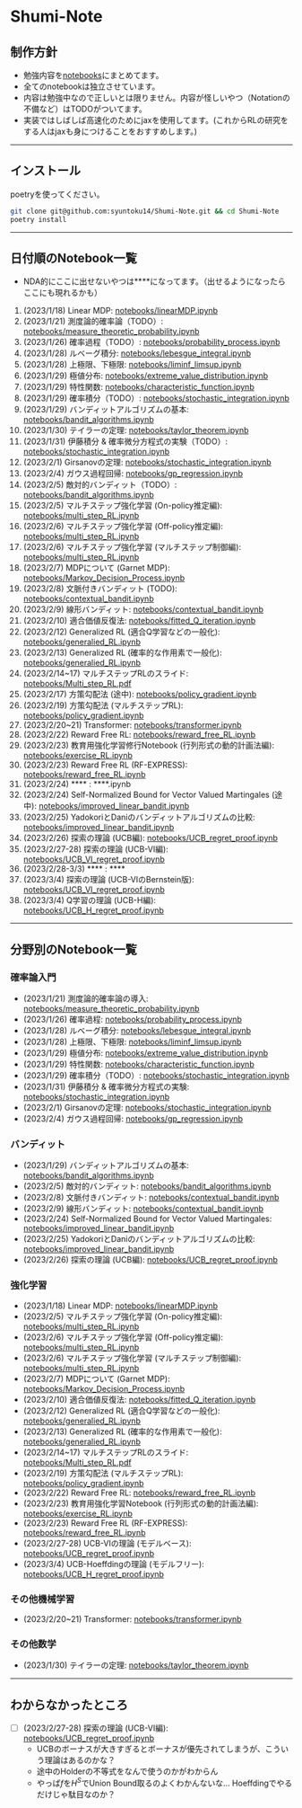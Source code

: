 # Shumi-Note

## 制作方針

* 勉強内容を[notebooks](notebooks/)にまとめてます。
* 全てのnotebookは独立させています。
* 内容は勉強中なので正しいとは限りません。内容が怪しいやつ（Notationの不備など）はTODOがついてます。
* 実装ではしばしば高速化のためにjaxを使用してます。(これからRLの研究をする人はjaxも身につけることをおすすめします。)

---

## インストール

poetryを使ってください。

```bash
git clone git@github.com:syuntoku14/Shumi-Note.git && cd Shumi-Note
poetry install
```
---

## 日付順のNotebook一覧

* NDA的にここに出せないやつは****になってます。（出せるようになったらここにも現れるかも）

1. (2023/1/18) Linear MDP: [notebooks/linearMDP.ipynb](notebooks/linearMDP.ipynb)
2. (2023/1/21) 測度論的確率論（TODO）: [notebooks/measure_theoretic_probability.ipynb](notebooks/measure_theoretic_probability.ipynb)
3. (2023/1/26) 確率過程（TODO）: [notebooks/probability_process.ipynb](notebooks/probability_process.ipynb)
4. (2023/1/28) ルベーグ積分: [notebooks/lebesgue_integral.ipynb](notebooks/lebesgue_integral.ipynb)
5. (2023/1/28) 上極限、下極限: [notebooks/liminf_limsup.ipynb](notebooks/liminf_limsup.ipynb)
6. (2023/1/29) 極値分布: [notebooks/extreme_value_distribution.ipynb](notebooks/extreme_value_distribution.ipynb)
7. (2023/1/29) 特性関数: [notebooks/characteristic_function.ipynb](notebooks/characteristic_function.ipynb)
8. (2023/1/29) 確率積分（TODO）: [notebooks/stochastic_integration.ipynb](notebooks/stochastic_integration.ipynb)
9. (2023/1/29) バンディットアルゴリズムの基本: [notebooks/bandit_algorithms.ipynb](notebooks/bandit_algorithms.ipynb)
10. (2023/1/30) テイラーの定理: [notebooks/taylor_theorem.ipynb](notebooks/taylor_theorem.ipynb)
11. (2023/1/31) 伊藤積分 & 確率微分方程式の実験（TODO）: [notebooks/stochastic_integration.ipynb](notebooks/stochastic_integration.ipynb)
12. (2023/2/1) Girsanovの定理: [notebooks/stochastic_integration.ipynb](notebooks/stochastic_integration.ipynb)
13. (2023/2/4) ガウス過程回帰: [notebooks/gp_regression.ipynb](notebooks/gp_regression.ipynb)
14. (2023/2/5) 敵対的バンディット（TODO）: [notebooks/bandit_algorithms.ipynb](notebooks/bandit_algorithms.ipynb)
15. (2023/2/5) マルチステップ強化学習 (On-policy推定編): [notebooks/multi_step_RL.ipynb](notebooks/multi_step_RL.ipynb)
16. (2023/2/6) マルチステップ強化学習 (Off-policy推定編): [notebooks/multi_step_RL.ipynb](notebooks/multi_step_RL.ipynb)
17. (2023/2/6) マルチステップ強化学習 (マルチステップ制御編): [notebooks/multi_step_RL.ipynb](notebooks/multi_step_RL.ipynb)
18. (2023/2/7) MDPについて (Garnet MDP): [notebooks/Markov_Decision_Process.ipynb](notebooks/Markov_Decision_Process.ipynb)
19. (2023/2/8) 文脈付きバンディット (TODO): [notebooks/contextual_bandit.ipynb](notebooks/contextual_bandit.ipynb)
21. (2023/2/9) 線形バンディット: [notebooks/contextual_bandit.ipynb](notebooks/contextual_bandit.ipynb)
22. (2023/2/10) 適合価値反復法: [notebooks/fitted_Q_iteration.ipynb](notebooks/fitted_Q_iteration.ipynb)
23. (2023/2/12) Generalized RL (適合Q学習などの一般化): [notebooks/generalied_RL.ipynb](notebooks/generalized_RL.ipynb)
24. (2023/2/13) Generalized RL (確率的な作用素で一般化): [notebooks/generalied_RL.ipynb](notebooks/generalized_RL.ipynb)
25. (2023/2/14~17) マルチステップRLのスライド: [notebooks/Multi_step_RL.pdf](notebooks/Multi_step_RL.pdf)
26. (2023/2/17) 方策勾配法 (途中): [notebooks/policy_gradient.ipynb](notebooks/policy_gradient.ipynb)
27. (2023/2/19) 方策勾配法 (マルチステップRL): [notebooks/policy_gradient.ipynb](notebooks/policy_gradient.ipynb)
28. (2023/2/20~21) Transformer: [notebooks/transformer.ipynb](notebooks/transformer.ipynb)
29. (2023/2/22) Reward Free RL: [notebooks/reward_free_RL.ipynb](notebooks/reward_free_RL.ipynb)
30. (2023/2/23) 教育用強化学習修行Notebook (行列形式の動的計画法編): [notebooks/exercise_RL.ipynb](notebooks/exercise_RL.ipynb)
31. (2023/2/23) Reward Free RL (RF-EXPRESS): [notebooks/reward_free_RL.ipynb](notebooks/reward_free_RL.ipynb)
32. (2023/2/24) **** : ****.ipynb
33. (2023/2/24) Self-Normalized Bound for Vector Valued Martingales (途中): [notebooks/improved_linear_bandit.ipynb](notebooks/improved_linear_bandit.ipynb) 
34. (2023/2/25) YadokoriとDaniのバンディットアルゴリズムの比較: [notebooks/improved_linear_bandit.ipynb](notebooks/improved_linear_bandit.ipynb) 
35. (2023/2/26) 探索の理論 (UCB編): [notebooks/UCB_regret_proof.ipynb](notebooks/UCB_regret_proof.ipynb) 
36. (2023/2/27-28) 探索の理論 (UCB-VI編): [notebooks/UCB_VI_regret_proof.ipynb](notebooks/UCB_VI_regret_proof.ipynb) 
37. (2023/2/28-3/3) **** : ****
38. (2023/3/4) 探索の理論 (UCB-VIのBernstein版): [notebooks/UCB_VI_regret_proof.ipynb](notebooks/UCB_VI_regret_proof.ipynb) 
39. (2023/3/4) Q学習の理論 (UCB-H編): [notebooks/UCB_H_regret_proof.ipynb](notebooks/UCB_H_regret_proof.ipynb) 
<!-- 39. (2023/3/4) Task-agnostic探索の理論: [notebooks/task_agnostic_exploration.ipynb](notebooks/task_agnostic_exploration.ipynb)  -->
<!-- 37. (2023/2/28) ロバストMDP: [notebooks/UCB_regret_proof.ipynb](notebooks/robust_MDP.ipynb)  -->
<!-- 35. (2023/2/25) マルチタスクバンディット: [notebooks/improved_linear_bandit.ipynb](notebooks/improved_linear_bandit.ipynb)  -->

---

## 分野別のNotebook一覧

### 確率論入門

* (2023/1/21) 測度論的確率論の導入: [notebooks/measure_theoretic_probability.ipynb](notebooks/measure_theoretic_probability.ipynb)
* (2023/1/26) 確率過程: [notebooks/probability_process.ipynb](notebooks/probability_process.ipynb)
* (2023/1/28) ルベーグ積分: [notebooks/lebesgue_integral.ipynb](notebooks/lebesgue_integral.ipynb)
* (2023/1/28) 上極限、下極限: [notebooks/liminf_limsup.ipynb](notebooks/liminf_limsup.ipynb)
* (2023/1/29) 極値分布: [notebooks/extreme_value_distribution.ipynb](notebooks/extreme_value_distribution.ipynb)
* (2023/1/29) 特性関数: [notebooks/characteristic_function.ipynb](notebooks/characteristic_function.ipynb)
* (2023/1/29) 確率積分（TODO）: [notebooks/stochastic_integration.ipynb](notebooks/stochastic_integration.ipynb)
* (2023/1/31) 伊藤積分 & 確率微分方程式の実験: [notebooks/stochastic_integration.ipynb](notebooks/stochastic_integration.ipynb)
* (2023/2/1) Girsanovの定理: [notebooks/stochastic_integration.ipynb](notebooks/stochastic_integration.ipynb)
* (2023/2/4) ガウス過程回帰: [notebooks/gp_regression.ipynb](notebooks/gp_regression.ipynb)

### バンディット

* (2023/1/29) バンディットアルゴリズムの基本: [notebooks/bandit_algorithms.ipynb](notebooks/bandit_algorithms.ipynb)
* (2023/2/5) 敵対的バンディット: [notebooks/bandit_algorithms.ipynb](notebooks/bandit_algorithms.ipynb)
* (2023/2/8) 文脈付きバンディット: [notebooks/contextual_bandit.ipynb](notebooks/contextual_bandit.ipynb)
* (2023/2/9) 線形バンディット: [notebooks/contextual_bandit.ipynb](notebooks/contextual_bandit.ipynb)
* (2023/2/24) Self-Normalized Bound for Vector Valued Martingales: [notebooks/improved_linear_bandit.ipynb](notebooks/improved_linear_bandit.ipynb) 
* (2023/2/25) YadokoriとDaniのバンディットアルゴリズムの比較: [notebooks/improved_linear_bandit.ipynb](notebooks/improved_linear_bandit.ipynb) 
* (2023/2/26) 探索の理論 (UCB編): [notebooks/UCB_regret_proof.ipynb](notebooks/UCB_regret_proof.ipynb) 

### 強化学習

* (2023/1/18) Linear MDP: [notebooks/linearMDP.ipynb](notebooks/linearMDP.ipynb)
* (2023/2/5) マルチステップ強化学習 (On-policy推定編): [notebooks/multi_step_RL.ipynb](notebooks/multi_step_RL.ipynb)
* (2023/2/6) マルチステップ強化学習 (Off-policy推定編): [notebooks/multi_step_RL.ipynb](notebooks/multi_step_RL.ipynb)
* (2023/2/6) マルチステップ強化学習 (マルチステップ制御編): [notebooks/multi_step_RL.ipynb](notebooks/multi_step_RL.ipynb)
* (2023/2/7) MDPについて (Garnet MDP): [notebooks/Markov_Decision_Process.ipynb](notebooks/Markov_Decision_Process.ipynb)
* (2023/2/10) 適合価値反復法: [notebooks/fitted_Q_iteration.ipynb](notebooks/fitted_Q_iteration.ipynb)
* (2023/2/12) Generalized RL (適合Q学習などの一般化): [notebooks/generalied_RL.ipynb](notebooks/generalized_RL.ipynb)
* (2023/2/13) Generalized RL (確率的な作用素で一般化): [notebooks/generalied_RL.ipynb](notebooks/generalized_RL.ipynb)
* (2023/2/14~17) マルチステップRLのスライド: [notebooks/Multi_step_RL.pdf](notebooks/Multi_step_RL.pdf)
* (2023/2/19) 方策勾配法 (マルチステップRL): [notebooks/policy_gradient.ipynb](notebooks/policy_gradient.ipynb)
* (2023/2/22) Reward Free RL: [notebooks/reward_free_RL.ipynb](notebooks/reward_free_RL.ipynb)
* (2023/2/23) 教育用強化学習Notebook (行列形式の動的計画法編): [notebooks/exercise_RL.ipynb](notebooks/exercise_RL.ipynb)
* (2023/2/23) Reward Free RL (RF-EXPRESS): [notebooks/reward_free_RL.ipynb](notebooks/reward_free_RL.ipynb)
* (2023/2/27-28) UCB-VIの理論 (モデルベース): [notebooks/UCB_regret_proof.ipynb](notebooks/UCB_regret_proof.ipynb) 
* (2023/3/4) UCB-Hoeffdingの理論 (モデルフリー): [notebooks/UCB_H_regret_proof.ipynb](notebooks/UCB_H_regret_proof.ipynb) 

### その他機械学習
* (2023/2/20~21) Transformer: [notebooks/transformer.ipynb](notebooks/transformer.ipynb)

### その他数学

* (2023/1/30) テイラーの定理: [notebooks/taylor_theorem.ipynb](notebooks/taylor_theorem.ipynb)

---

## わからなかったところ
* [ ] (2023/2/27-28) 探索の理論 (UCB-VI編): [notebooks/UCB_regret_proof.ipynb](notebooks/UCB_regret_proof.ipynb) 
    * UCBのボーナスが大きすぎるとボーナスが優先されてしまうが、こういう理論はあるのかな？
    * 途中のHolderの不等式をなんで使うのかがわからん
    * やっぱ$f$を$H^S$でUnion Bound取るのよくわかんないな... Hoeffdingでやるだけじゃ駄目なのか？
